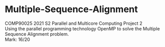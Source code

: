 # Multiple-Sequence-Alignment
COMP90025 2021 S2 Parallel and Multicore Computing Project 2  
Using the parallel programming technology OpenMP to solve the Multiple Sequence Alignment problem.  
Mark: 16/20
